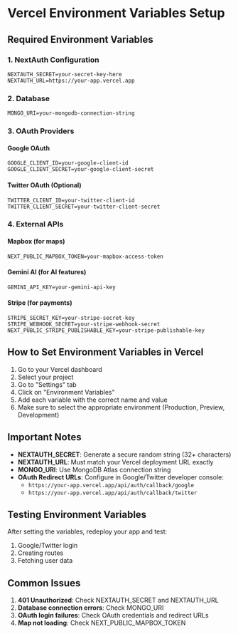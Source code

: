 # Vercel Environment Variables Setup

## Required Environment Variables

### 1. NextAuth Configuration
```
NEXTAUTH_SECRET=your-secret-key-here
NEXTAUTH_URL=https://your-app.vercel.app
```

### 2. Database
```
MONGO_URI=your-mongodb-connection-string
```

### 3. OAuth Providers

#### Google OAuth
```
GOOGLE_CLIENT_ID=your-google-client-id
GOOGLE_CLIENT_SECRET=your-google-client-secret
```

#### Twitter OAuth (Optional)
```
TWITTER_CLIENT_ID=your-twitter-client-id
TWITTER_CLIENT_SECRET=your-twitter-client-secret
```

### 4. External APIs

#### Mapbox (for maps)
```
NEXT_PUBLIC_MAPBOX_TOKEN=your-mapbox-access-token
```

#### Gemini AI (for AI features)
```
GEMINI_API_KEY=your-gemini-api-key
```

#### Stripe (for payments)
```
STRIPE_SECRET_KEY=your-stripe-secret-key
STRIPE_WEBHOOK_SECRET=your-stripe-webhook-secret
NEXT_PUBLIC_STRIPE_PUBLISHABLE_KEY=your-stripe-publishable-key
```

## How to Set Environment Variables in Vercel

1. Go to your Vercel dashboard
2. Select your project
3. Go to "Settings" tab
4. Click on "Environment Variables"
5. Add each variable with the correct name and value
6. Make sure to select the appropriate environment (Production, Preview, Development)

## Important Notes

- **NEXTAUTH_SECRET**: Generate a secure random string (32+ characters)
- **NEXTAUTH_URL**: Must match your Vercel deployment URL exactly
- **MONGO_URI**: Use MongoDB Atlas connection string
- **OAuth Redirect URLs**: Configure in Google/Twitter developer console:
  - `https://your-app.vercel.app/api/auth/callback/google`
  - `https://your-app.vercel.app/api/auth/callback/twitter`

## Testing Environment Variables

After setting the variables, redeploy your app and test:
1. Google/Twitter login
2. Creating routes
3. Fetching user data

## Common Issues

1. **401 Unauthorized**: Check NEXTAUTH_SECRET and NEXTAUTH_URL
2. **Database connection errors**: Check MONGO_URI
3. **OAuth login failures**: Check OAuth credentials and redirect URLs
4. **Map not loading**: Check NEXT_PUBLIC_MAPBOX_TOKEN 